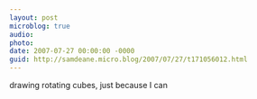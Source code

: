 ```yaml
---
layout: post
microblog: true
audio: 
photo: 
date: 2007-07-27 00:00:00 -0000
guid: http://samdeane.micro.blog/2007/07/27/t171056012.html
---
```

drawing rotating cubes, just because I can
